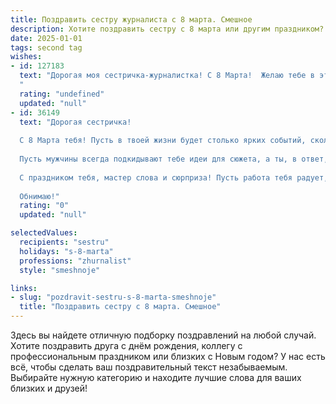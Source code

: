 ```yaml
---
title: Поздравить сестру журналиста с 8 марта. Смешное
description: Хотите поздравить сестру с 8 марта или другим праздником? Наш ИИ создаст незабываемое поздравление, а вы обязательно выделитесь среди других.  
date: 2025-01-01
tags: second tag
wishes:
- id: 127183
  text: "Дорогая моя сестричка-журналистка! С 8 Марта!  Желаю тебе в этом году таких сенсационных новостей в личной жизни, чтобы все завидовали,  такого количества лайков под твоими постами, что сервер Инстаграма рухнул, и такого  острого пера, чтобы даже самые отъявленные хейтеры замолчали от восхищения!  Пусть твоя жизнь будет ярче, чем заголовок на первой полосе, и интереснее, чем любой детективный сюжет!
  "
  rating: "undefined"
  updated: "null"
- id: 36149
  text: "Дорогая сестричка!
  
  С 8 Марта тебя! Пусть в твоей жизни будет столько ярких событий, сколько заголовков в твоих статьях! Желаю, чтобы каждый день приносил тебе море вдохновения, а редактура у жизни была только по твоему вкусу.
  
  Пусть мужчины всегда подкидывают тебе идеи для сюжета, а ты, в ответ, ловко их \"интервьюируй\" на тему \"Как же успешно бороться с весенней хандрой\". Не забывай, что улыбка — это лучший заголовок в жизни, а хорошее чувство юмора — твое главное вооружение.
  
  С праздником тебя, мастер слова и сюрприза! Пусть работа тебя радует, а личная жизнь наполняется только позитивными новостями!
  
  Обнимаю!"
  rating: "0"
  updated: "null"

selectedValues:
  recipients: "sestru"
  holidays: "s-8-marta"
  professions: "zhurnalist"
  style: "smeshnoje"

links:
- slug: "pozdravit-sestru-s-8-marta-smeshnoje"
  title: "Поздравить сестру с 8 марта. Смешное"
---
```


Здесь вы найдете отличную подборку поздравлений на любой случай. 
Хотите поздравить друга с днём рождения, коллегу с профессиональным праздником или близких с Новым годом? У нас есть всё, чтобы сделать ваш поздравительный текст незабываемым. Выбирайте нужную категорию и находите лучшие слова для ваших близких и друзей!
